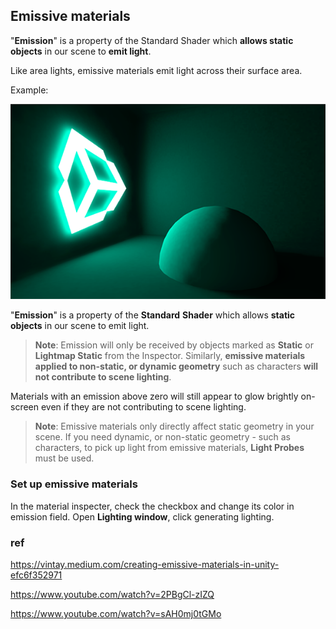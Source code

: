 ## Emissive materials
"**Emission**" is a property of the Standard Shader which **allows static objects** in our scene to **emit light**.
 
Like area lights, emissive materials emit light across their surface area.

Example:


![](./img/EmissiveMaterial.png)

"**Emission**" is a property of the **Standard** **Shader** which allows **static objects** in our scene to emit light. 

> **Note**: Emission will only be received by objects marked as **Static** or **Lightmap Static** from the Inspector. Similarly, **emissive materials applied to non-static, or dynamic geometry** such as characters **will not contribute to scene lighting**.

Materials with an emission above zero will still appear to glow brightly on-screen even if they are not contributing to scene lighting.

> **Note**: Emissive materials only directly affect static geometry in your scene. If you need dynamic, or non-static geometry - such as characters, to pick up light from emissive materials, **Light Probes**
 must be used.
 
### Set up emissive materials
In the material inspecter, check the checkbox and change its color in emission field.
Open **Lighting window**, click generating lighting.
 
### ref
https://vintay.medium.com/creating-emissive-materials-in-unity-efc6f352971

https://www.youtube.com/watch?v=2PBgCl-zIZQ

https://www.youtube.com/watch?v=sAH0mj0tGMo

